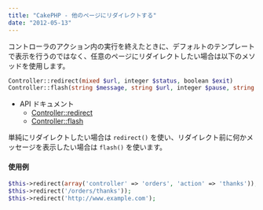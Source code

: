 ```yaml
---
title: "CakePHP - 他のページにリダイレクトする"
date: "2012-05-13"
---
```


コントローラのアクション内の実行を終えたときに、デフォルトのテンプレートで表示を行うのではなく、任意のページにリダイレクトしたい場合は以下のメソッドを使用します。

~~~ php
Controller::redirect(mixed $url, integer $status, boolean $exit)
Controller::flash(string $message, string $url, integer $pause, string $layout)
~~~

- API ドキュメント
  - [Controller::redirect](http://book.cakephp.org/2.0/en/controllers.html#Controller::redirect)
  - [Controller::flash](http://book.cakephp.org/2.0/en/controllers.html#Controller::flash)

単純にリダイレクトしたい場合は `redirect()` を使い、リダイレクト前に何かメッセージを表示したい場合は `flash()` を使います。

#### 使用例

~~~ php
$this->redirect(array('controller' => 'orders', 'action' => 'thanks'));
$this->redirect('/orders/thanks'));
$this->redirect('http://www.example.com');
~~~

